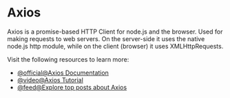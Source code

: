 # Axios

Axios is a promise-based HTTP Client for node.js and the browser. Used for making requests to web servers. On the server-side it uses the native node.js http module, while on the client (browser) it uses XMLHttpRequests.

Visit the following resources to learn more:

- [@official@Axios Documentation](https://axios-http.com/docs/intro)
- [@video@Axios Tutorial](https://www.youtube.com/watch?v=6LyagkoRWYA)
- [@feed@Explore top posts about Axios](https://app.daily.dev/tags/axios?ref=roadmapsh)